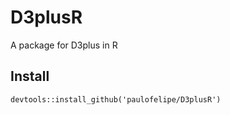 # D3plusR
A package for D3plus in R

## Install

```
devtools::install_github('paulofelipe/D3plusR')
```
